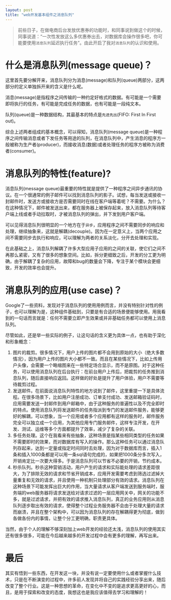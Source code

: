 ```yaml
---
layout: post
title: "web开发基本组件之消息队列"
---
```


>前些日子，在做电商后台发放优惠券的功能时，和同事说到做这个的时候，同事说道：“一次性发放这么多优惠券出去，对数据库会操作很多吧，你可能要使用`消息队列`延迟执行任务”。由此开启了我对`消息队列`的认识和使用。

# 什么是消息队列(message queue)？

这里首先要分解开来，消息队列分为消息(message)和队列(queue)两部分，这两部分的定义单独拆开来的含义是什么呢。

消息(message)是指程序之间传输的一种约定好格式的数据。有可能是一个需要即将执行的任务，有可能是完成任务的数据，也有可能是一段纯文本。

队列(queue)是一种数据结构，其最基本的特点是`先进先出`(FIFO: First In First out)。

综合上述两者组成的基本概念，可以得知，消息队列(message queue)是一种程序之间传输消息或者下发任务等用途的队列，在消息队列中，产生消息的程序方一般被称为生产者(producer)，而接收消息(数据)或者处理任务的程序方被称为消费者(consumer)。

# 消息队列的特性(feature)?

消息队列(message queue)最重要的特性就是提供了一种程序之间异步通讯的协议。在一个很通常的例子邮件可以找到消息队列的影子。试想，每当发送或接收一封邮件时，发送方或接收方是否需要同时在线在客户端等着呢？不需要。为什么？在这种情况下，邮件被发送出来，都在服务器上被保存起来，放入消息队列等待客户端上线或者手动拉取时，才被消息队列的弹出，并下发到用户客户端。

可以见得消息队列很明显的一个地方在于`异步`，应用程序之间不需要同步的响应和处理，继续抽象来，这就是解耦(decouple)。因为在一定意义上，当两个应用之间不需要同步去执行和响应，可以理解为两者的关系淡化，分开去处理和实现。

在此基础之上，消息队列解耦了许多大型应用子应用的之间的关联，使它们之间不再那么紧密，又有了很多的想象空间。比如，拆分更细致之后，开发的分工更为明确，由于解耦了复杂的应用，故障和bug的数量会下降，专注于某个模块会更细致，开发的效率也会提升。

# 消息队列的应用(use case)？

Google了一些资料，发现对于消息队列的使用用例而言，并没有特别针对性的例子，也可以理解为是，这种组件基础到，只要是有合适的场景便能够使用。用我看到的一句话而言就是：任何不需要立即产生效果或并非基础任务都可以使用上消息队列。

尽管如此，还是举一些实际的例子，让这句话的含义更为具体一点，也有助于深化和形象概念：

1. 图片的裁剪。很多情况下，用户上传的图片都不会用到原始的大小（绝大多数情况），因为用户上传的图片大小都不一致。而且在某些情况下，比如上传用户头像，会需要一个略缩图来在一些特定场合显示，而不是原图。对于这种任务，可以使用消息队列在后台执行：在前台用户上传后，把裁剪的任务推到消息队列，随后直接响应返回。这样做的好处是提升了用户体验，用户不需要等待裁剪过程。
2. 发送邮件。在前面说消息队列特性的地方说到了邮件，这里重提一下是具体流程。在很多场景下，比如用户注册成功、订单支付成功、发送邮箱验证码时，应用需要发送一封邮件到用户邮箱中，由于这种服务的普遍性以及不完全即时的特点。使用消息队列将发送邮件的任务指派到专门的发送邮件服务，能够更好的解耦，可以想象，当一个应用或者多个应用都有这样的服务时，邮件服务完全可以独立成一个应用，为其他应用专门服务邮件，这样专注开发，在开发、测试、运维等多个方面都提升了效率，减少了复杂的关联。
3. 多任务处理。这个在我看来有些抽象，这种场景是指某些相同类型的任务如果不需要即时的效果，而对数据库有写入的操作。那么这种任务可以通过消息队列存起来，达到一定量或指定时间同时去处理，因为对于数据库而言，插入1条和插入1000条都是可以用一条sql语句完成的，如果把1000条分多次写入，开销肯定比一次要大得多。于是消息队列可以节省不必要的开销，节约成本。
4. 秒杀队列。秒杀这种营销活动，用户产生的请求和实际能处理的请求差距很大，为了排除无效的请求和节省开销成本，应用开发需要考虑到筛选过滤掉大量重复和无效的请求，并且使用一种机制只处理部分有效的请求。消息队列在这种场景下可能发挥出巨大的作用，当大量请求从客户端发送到服务端时，服务端的web服务器将请求发送给对请求过滤的一层应用网关中，网关的功能不多，就是过滤请求，并把有效的请求推入消息队列，真正的业务应用则从消息队列逐步取出有效的请求，使得整个过程业务服务器不会由于处理大量的请求而崩溃，并且在整个架构中，可以因为消息队列的存在解耦得更为彻底，做到各做各份内的事情，让整个分工更明确，职责更具体。

当然，由于个人的理解不够深刻加上web开发的经验还太浅，消息队列的使用其实还有很多很多，可能在今后越来越多的开发过程中会有更多的理解，再写出来。

# 最后
其实有悟到一些东西，在开发这一块，并没有说一定要使用什么或者掌握什么技术，只是在不断演变的过程中，许多前人发现并将自己的实践经验分享出来，随后改变了整个行业。这是一种思想的革命，在变化中不变的是追求更高更好的心，而且，是用于探索和改变的态度，我想这也是我应该值得去学习和理解的！